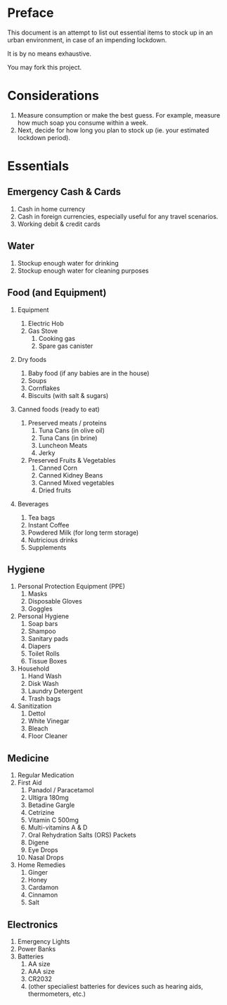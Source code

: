 # Preface
This document is an attempt to list out essential items to stock up in an urban environment, in case of an impending lockdown.

It is by no means exhaustive.

You may fork this project.

# Considerations
1. Measure consumption or make the best guess. For example, measure how much soap you consume within a week.
1. Next, decide for how long you plan to stock up (ie. your estimated lockdown period).

# Essentials

## Emergency Cash & Cards
1. Cash in home currency
1. Cash in foreign currencies, especially useful for any travel scenarios.
1. Working debit & credit cards

## Water
1. Stockup enough water for drinking
1. Stockup enough water for cleaning purposes

## Food (and Equipment)
1. Equipment 
    1. Electric Hob
    1. Gas Stove
        1. Cooking gas
        1. Spare gas canister

1. Dry foods
    1. Baby food (if any babies are in the house)
    1. Soups
    1. Cornflakes
    1. Biscuits (with salt & sugars)

1. Canned foods (ready to eat)
    1. Preserved meats / proteins
        1. Tuna Cans (in olive oil)
        1. Tuna Cans (in brine)
        1. Luncheon Meats
        1. Jerky
    1. Preserved Fruits & Vegetables
        1. Canned Corn
        1. Canned Kidney Beans
        1. Canned Mixed vegetables
        1. Dried fruits

1. Beverages
    1. Tea bags
    1. Instant Coffee
    1. Powdered Milk (for long term storage)
    1. Nutricious drinks
    1. Supplements


## Hygiene

1. Personal Protection Equipment (PPE)
    1. Masks
    1. Disposable Gloves
    1. Goggles
1. Personal Hygiene
    1. Soap bars
    1. Shampoo
    1. Sanitary pads
    1. Diapers
    1. Toilet Rolls
    1. Tissue Boxes
1. Household
    1. Hand Wash
    1. Disk Wash
    1. Laundry Detergent
    1. Trash bags
1. Sanitization
    1. Dettol
    1. White Vinegar
    1. Bleach
    1. Floor Cleaner

## Medicine
1. Regular Medication
1. First Aid
    1. Panadol / Paracetamol
    1. Ultigra 180mg
    1. Betadine Gargle
    1. Cetrizine
    1. Vitamin C 500mg
    1. Multi-vitamins A & D
    1. Oral Rehydration Salts (ORS) Packets
    1. Digene
    1. Eye Drops
    1. Nasal Drops
1. Home Remedies
    1. Ginger
    1. Honey
    1. Cardamon
    1. Cinnamon
    1. Salt

## Electronics
1. Emergency Lights
1. Power Banks
1. Batteries
    1. AA size
    1. AAA size
    1. CR2032
    1. (other specialiest batteries for devices such as hearing aids, thermometers, etc.)